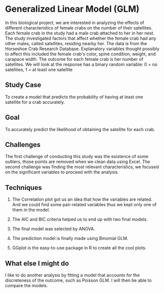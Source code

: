 
# Generalized Linear Model (GLM)

In this biological project, we are interested in analyzing the effects of different characteristics of female crabs on the number of their satellites.
Each female crab in the study had a male crab attached to her in her nest.
The study investigated factors that affect whether the female crab had any other males, called satellites, residing nearby her.
The data is from the Horseshoe Crab Research Database. 
Explanatory variables thought possibly to affect this included the female crab's color, spine condition, weight, and carapace width.
The outcome for each female crab is her number of satellites. We will look at the response has a binary random variable:
0 = no satellites, 1 = at least one satellite

>>>>>>> 

## Study Case

To create a model that predicts the probability of having at least one satellite for a crab accurately. 

##  Goal

To accurately predict the likelihood of obtaining the satellite for each crab. 

## Challenges

The first challenge of conducting this study was the existence of some outliers, those points are removed when we clean data using Excel.
The second challenge was finding the most relevant characteristics, we focused on the significant variables to proceed with the analysis.

## Techniques

1. The Correlation plot got us an idea that how the variables are related. And we could find some pair-related variables thus we kept only one of them in the model.

2. The AIC and BIC criteria helped us to end up with two final models.

3. The final model was selected by ANOVA.

4. The prediction model is finally made using Binomial GLM.

5. GGplot is the easy-to-use package in R to create all the cool plots.

## What else I might do

I like to do another analysis by fitting a model that accounts for the discreteness of the outcome, such as Poisson GLM. I will then be able to compare the models.  

